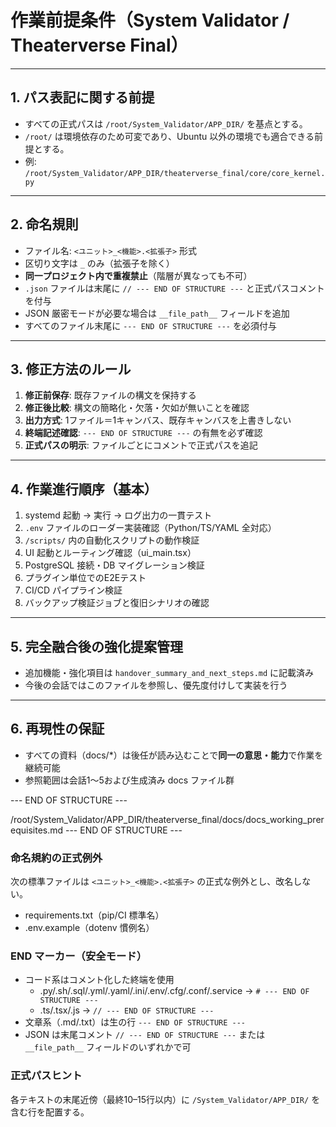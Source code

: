 # 作業前提条件（System Validator / Theaterverse Final）

---

## 1. パス表記に関する前提
- すべての正式パスは `/root/System_Validator/APP_DIR/` を基点とする。
- `/root/` は環境依存のため可変であり、Ubuntu 以外の環境でも適合できる前提とする。
- 例: `/root/System_Validator/APP_DIR/theaterverse_final/core/core_kernel.py`

---

## 2. 命名規則
- ファイル名: `<ユニット>_<機能>.<拡張子>` 形式
- 区切り文字は `_` のみ（拡張子を除く）
- **同一プロジェクト内で重複禁止**（階層が異なっても不可）
- `.json` ファイルは末尾に `// --- END OF STRUCTURE ---` と正式パスコメントを付与
- JSON 厳密モードが必要な場合は `__file_path__` フィールドを追加
- すべてのファイル末尾に `--- END OF STRUCTURE ---` を必須付与

---

## 3. 修正方法のルール
1. **修正前保存**: 既存ファイルの構文を保持する
2. **修正後比較**: 構文の簡略化・欠落・欠如が無いことを確認
3. **出力方式**: 1ファイル＝1キャンバス、既存キャンバスを上書きしない
4. **終端記述確認**: `--- END OF STRUCTURE ---` の有無を必ず確認
5. **正式パスの明示**: ファイルごとにコメントで正式パスを追記

---

## 4. 作業進行順序（基本）
1. systemd 起動 → 実行 → ログ出力の一貫テスト
2. `.env` ファイルのローダー実装確認（Python/TS/YAML 全対応）
3. `/scripts/` 内の自動化スクリプトの動作検証
4. UI 起動とルーティング確認（ui_main.tsx）
5. PostgreSQL 接続・DB マイグレーション検証
6. プラグイン単位でのE2Eテスト
7. CI/CD パイプライン検証
8. バックアップ検証ジョブと復旧シナリオの確認

---

## 5. 完全融合後の強化提案管理
- 追加機能・強化項目は `handover_summary_and_next_steps.md` に記載済み
- 今後の会話ではこのファイルを参照し、優先度付けして実装を行う

---

## 6. 再現性の保証
- すべての資料（docs/*）は後任が読み込むことで**同一の意思・能力**で作業を継続可能
- 参照範囲は会話1〜5および生成済み docs ファイル群

--- END OF STRUCTURE ---
<!-- /root/System_Validator/APP_DIR/theaterverse_final/docs/docs_working_prerequisites.md -->

/root/System_Validator/APP_DIR/theaterverse_final/docs/docs_working_prerequisites.md
--- END OF STRUCTURE ---

### 命名規約の正式例外
次の標準ファイルは `<ユニット>_<機能>.<拡張子>` の正式な例外とし、改名しない。
- requirements.txt（pip/CI 標準名）
- .env.example（dotenv 慣例名）

### END マーカー（安全モード）
- コード系はコメント化した終端を使用
  - .py/.sh/.sql/.yml/.yaml/.ini/.env/.cfg/.conf/.service → `# --- END OF STRUCTURE ---`
  - .ts/.tsx/.js → `// --- END OF STRUCTURE ---`
- 文章系（.md/.txt）は生の行 `--- END OF STRUCTURE ---`
- JSON は末尾コメント `// --- END OF STRUCTURE ---` または `__file_path__` フィールドのいずれかで可

### 正式パスヒント
各テキストの末尾近傍（最終10–15行以内）に `/System_Validator/APP_DIR/` を含む行を配置する。

